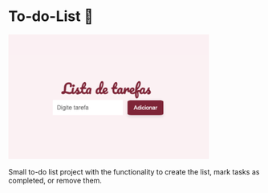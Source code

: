 # To-do-List 📝

[<img src="to-do-list.png" width="400">](https://to-do-list-rebecca.vercel.app/)

Small to-do list project with the functionality to create the list, mark tasks as completed, or remove them.
